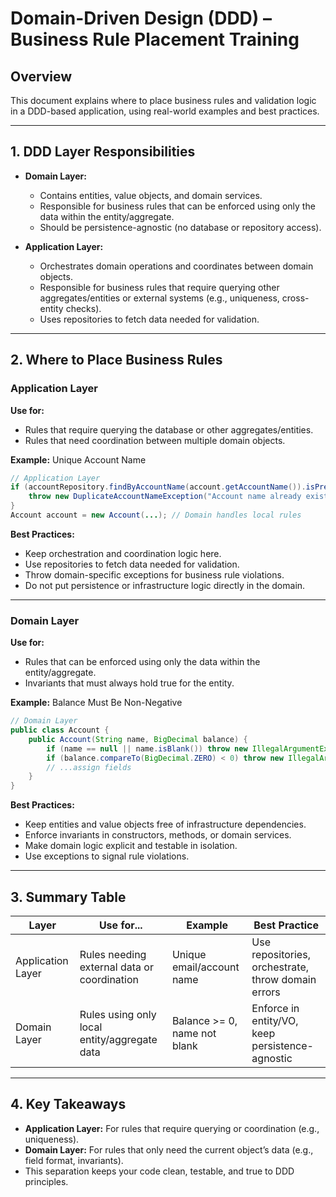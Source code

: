 # Domain-Driven Design (DDD) – Business Rule Placement Training

## Overview
This document explains where to place business rules and validation logic in a DDD-based application, using real-world examples and best practices.

---

## 1. DDD Layer Responsibilities

- **Domain Layer:**
  - Contains entities, value objects, and domain services.
  - Responsible for business rules that can be enforced using only the data within the entity/aggregate.
  - Should be persistence-agnostic (no database or repository access).

- **Application Layer:**
  - Orchestrates domain operations and coordinates between domain objects.
  - Responsible for business rules that require querying other aggregates/entities or external systems (e.g., uniqueness, cross-entity checks).
  - Uses repositories to fetch data needed for validation.

---

## 2. Where to Place Business Rules

### Application Layer
**Use for:**
- Rules that require querying the database or other aggregates/entities.
- Rules that need coordination between multiple domain objects.

**Example:** Unique Account Name
```java
// Application Layer
if (accountRepository.findByAccountName(account.getAccountName()).isPresent()) {
    throw new DuplicateAccountNameException("Account name already exists: " + account.getAccountName());
}
Account account = new Account(...); // Domain handles local rules
```

**Best Practices:**
- Keep orchestration and coordination logic here.
- Use repositories to fetch data needed for validation.
- Throw domain-specific exceptions for business rule violations.
- Do not put persistence or infrastructure logic directly in the domain.

---

### Domain Layer
**Use for:**
- Rules that can be enforced using only the data within the entity/aggregate.
- Invariants that must always hold true for the entity.

**Example:** Balance Must Be Non-Negative
```java
// Domain Layer
public class Account {
    public Account(String name, BigDecimal balance) {
        if (name == null || name.isBlank()) throw new IllegalArgumentException("Name required");
        if (balance.compareTo(BigDecimal.ZERO) < 0) throw new IllegalArgumentException("Balance must be non-negative");
        // ...assign fields
    }
}
```

**Best Practices:**
- Keep entities and value objects free of infrastructure dependencies.
- Enforce invariants in constructors, methods, or domain services.
- Make domain logic explicit and testable in isolation.
- Use exceptions to signal rule violations.

---

## 3. Summary Table

| Layer             | Use for...                                      | Example                        | Best Practice                                      |
|-------------------|-------------------------------------------------|--------------------------------|----------------------------------------------------|
| Application Layer | Rules needing external data or coordination     | Unique email/account name      | Use repositories, orchestrate, throw domain errors |
| Domain Layer      | Rules using only local entity/aggregate data    | Balance >= 0, name not blank   | Enforce in entity/VO, keep persistence-agnostic    |

---

## 4. Key Takeaways
- **Application Layer:** For rules that require querying or coordination (e.g., uniqueness).
- **Domain Layer:** For rules that only need the current object’s data (e.g., field format, invariants).
- This separation keeps your code clean, testable, and true to DDD principles.
